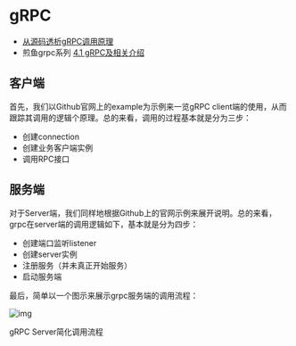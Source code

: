 # gRPC

* [从源码透析gRPC调用原理](https://cloud.tencent.com/developer/article/1189548)
* 煎鱼grpc系列 [4.1 gRPC及相关介绍](https://eddycjy.gitbook.io/golang/di-4-ke-grpc/install)

## 客户端

首先，我们以Github官网上的example为示例来一览gRPC client端的使用，从而跟踪其调用的逻辑个原理。总的来看，调用的过程基本就是分为三步：

- 创建connection
- 创建业务客户端实例
- 调用RPC接口

## 服务端

对于Server端，我们同样地根据Github上的官网示例来展开说明。总的来看，grpc在server端的调用逻辑如下，基本就是分为四步：

- 创建端口监听listener
- 创建server实例
- 注册服务（并未真正开始服务）
- 启动服务端

最后，简单以一个图示来展示grpc服务端的调用流程：

![img](https://ask.qcloudimg.com/draft/2276093/goteqrvm97.jpg?imageView2/2/w/1620)

gRPC Server简化调用流程

